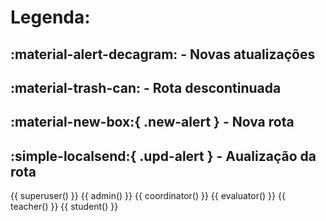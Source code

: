 

# Legenda:

## :material-alert-decagram: - Novas atualizações
## :material-trash-can: - Rota descontinuada
## :material-new-box:{ .new-alert } - Nova rota
## :simple-localsend:{ .upd-alert } - Aualização da rota

{{ superuser() }} {{ admin() }} {{ coordinator() }} {{ evaluator() }} {{ teacher() }} {{ student() }}